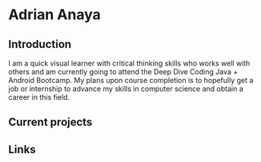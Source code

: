 # Adrian Anaya

## Introduction
I am a quick visual learner with critical thinking skills who works well with others and am currently going to attend the Deep Dive Coding Java + Android Bootcamp. My plans upon course completion is to hopefully get a job or internship to advance my skills in computer science and obtain a career in this field.
## Current projects

## Links